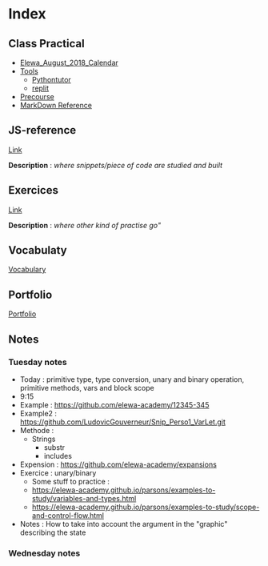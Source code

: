 # Index

## Class Practical
* [Elewa_August_2018_Calendar](https://github.com/august-elewa-2018/calendar/wiki/week-1-notes)
* [Tools](https://github.com/elewa-academy/js-tool-kit/blob/master/learning-environments.md)
  * [Pythontutor](http://www.pythontutor.com/visualize.html#mode=edit)
  * [replit](http://www.pythontutor.com/visualize.html#mode=edit)
* [Precourse](https://elewa-academy.github.io/Precourse/)
* [MarkDown Reference](https://en.support.wordpress.com/markdown-quick-reference)


## JS-reference  
[Link](https://github.com/LudovicGouverneur/JS-Reference.git)

__Description__ : *where snippets/piece of code are studied and built*  

## Exercices
[Link](https://github.com/LudovicGouverneur/Exercices.git)

__Description__ : *where other kind of practise go"*

## Vocabulaty
[Vocabulary](https://github.com/LudovicGouverneur/Vocabulary.git)

## Portfolio
[Portfolio](https://github.com/LudovicGouverneur/Portfolio.git)

## Notes
### Tuesday notes
* Today : primitive type, type conversion, unary and binary operation, primitive methods, vars and block scope
* 9:15
* Example : https://github.com/elewa-academy/12345-345
* Example2 : https://github.com/LudovicGouverneur/Snip_Perso1_VarLet.git
* Methode : 
  * Strings
    * substr
    * includes
* Expension : https://github.com/elewa-academy/expansions
* Exercice : unary/binary
  * Some stuff to practice : 
   * https://elewa-academy.github.io/parsons/examples-to-study/variables-and-types.html
   * https://elewa-academy.github.io/parsons/examples-to-study/scope-and-control-flow.html
* Notes :  How to take into account the argument in the "graphic" describing the state

### Wednesday notes
